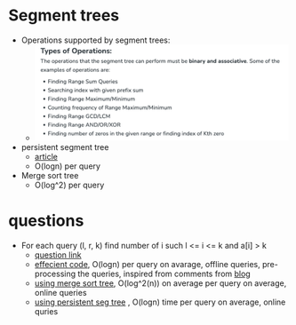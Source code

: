 # Segment trees
- Operations supported by segment trees:
  - ![operations_supported_by_seg_tree.png](operations_supported_by_seg_tree.png)
- persistent segment tree
  - [article](https://www.geeksforgeeks.org/persistent-segment-tree-set-1-introduction/)
  - O(logn) per query
- Merge sort tree
  -  O(log^2) per query


# questions
- For each query (l, r, k) find number of i such l <= i <= k and a[i] > k
  - [question link](https://www.spoj.com/problems/KQUERY/)
  - [effecient code](kqueryEfficient.cpp), O(logn) per query on avarage, offline queries, pre-processing the queries, inspired from comments from [blog](https://codeforces.com/blog/entry/10183#comment-156355)
  - [using merge sort tree](kqueryMergeSortTree.cpp), O(log^2(n)) on average per query on average, online queries
  - [using persistent seg tree](kqueryPersistent.cpp) , O(logn) time per query on average, online quries